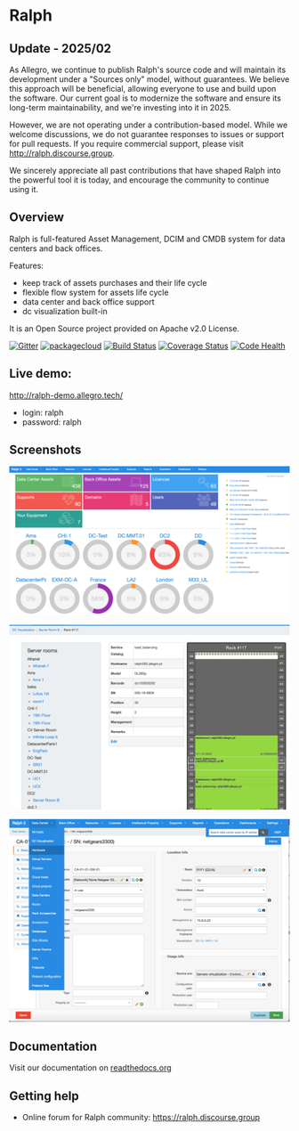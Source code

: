 # Ralph

## Update - 2025/02

As Allegro, we continue to publish Ralph's source code and will maintain its development under a "Sources only" model, without guarantees. We believe this approach will be beneficial, allowing everyone to use and build upon the software. Our current goal is to modernize the software and ensure its long-term maintainability, and we're investing into it in 2025.

However, we are not operating under a contribution-based model. While we welcome discussions, we do not guarantee responses to issues or support for pull requests. If you require commercial support, please visit http://ralph.discourse.group.

We sincerely appreciate all past contributions that have shaped Ralph into the powerful tool it is today, and encourage the community to continue using it.


## Overview

Ralph is full-featured Asset Management, DCIM and CMDB system for data centers and back offices.

Features:

* keep track of assets purchases and their life cycle
* flexible flow system for assets life cycle
* data center and back office support
* dc visualization built-in

It is an Open Source project provided on Apache v2.0 License.

[![Gitter](https://img.shields.io/gitter/room/gitterHQ/gitter.svg)](https://gitter.im/allegro/ralph?utm_source=badge&utm_medium=badge&utm_campaign=pr-badge&utm_content=badge)
[![packagecloud](https://img.shields.io/badge/deb-packagecloud.io-844fec.svg)](https://packagecloud.io/allegro/ralph)
[![Build Status](https://github.com/allegro/ralph/actions/workflows/main.yml/badge.svg)](https://github.com/allegro/ralph/actions/workflows/main.yml)
[![Coverage Status](https://coveralls.io/repos/allegro/ralph/badge.svg?branch=ng&service=github)](https://coveralls.io/github/allegro/ralph?branch=ng)
[![Code Health](https://landscape.io/github/allegro/ralph/ng/landscape.svg?style=flat)](https://landscape.io/github/allegro/ralph/ng)

## Live demo:

http://ralph-demo.allegro.tech/

* login: ralph
* password: ralph

## Screenshots

![img](https://github.com/allegro/ralph/blob/ng/docs/img/welcome-screen-1.png?raw=true)

![img](https://github.com/allegro/ralph/blob/ng/docs/img/welcome-screen-2.png?raw=true)

![img](https://github.com/allegro/ralph/blob/ng/docs/img/welcome-screen-3.png?raw=true)


## Documentation
Visit our documentation on [readthedocs.org](https://ralph-ng.readthedocs.org)

## Getting help

* Online forum for Ralph community: https://ralph.discourse.group
